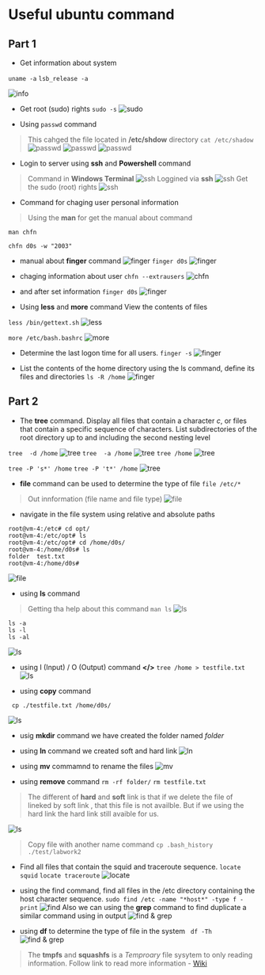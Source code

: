 # Useful ubuntu command
## Part 1
- Get information about system 

`uname -a`
`lsb_release -a`

![info](images/Screenshot_1.png)

- Get root (sudo) rights
`sudo -s`
![sudo](images/Screenshot_2.png)

- Using `passwd` command
> This cahged the file located in **/etc/shdow** directory
`cat /etc/shadow`
![passwd](images/Screenshot_3.png)
![passwd](images/Screenshot_4.jpg)
![passwd](images/Screenshot_5.jpg)

- Login to server using **ssh** and **Powershell** command
> Command in **Windows Terminal** 
![ssh](images/Screenshot_6.png)
Loggined via **ssh**
![ssh](images/Screenshot_7.png)
Get the sudo (root) rights
![ssh](images/Screenshot_8.png)

- Command for chaging user personal information

> Using the **man** for get the manual about command

`man chfn`

`chfn d0s -w "2003"`



- manual about **finger** command
![finger](images/Screenshot_10.png)
`finger d0s`
![finger](images/Screenshot_11.png)

- chaging information about user
`chfn --extrausers`
![chfn ](images/Screenshot_13.png)
- and after set information
`finger d0s`
![finger](images/Screenshot_12.png)


- Using  **less** and **more** command  View the contents of files

`less /bin/gettext.sh`
![less](images/Screenshot_14.png)

`more /etc/bash.bashrc`
![more](images/Screenshot_15.png)


- Determine the last logon time for all users.
`finger -s`
![finger](images/Screenshot_16.png)

- List the contents of the home directory using the ls command, define its files
and directories
`ls -R /home`
![finger](images/Screenshot_17.png)

## Part 2
- The **tree** command. Display all files that contain a character *c*, or files that contain a specific sequence of characters. List subdirectories of the root directory up to and including
the second nesting level

`tree  -d /home`
![tree](images/Screenshot_18.png)
`tree  -a /home`
![tree](images/Screenshot_19.png)
`tree /home`
![tree](images/Screenshot_20.png)

`tree -P 's*' /home`
`tree -P 't*' /home`
![tree](images/Screenshot_21.png)

- **file** command can be used to determine the type of file 
`file /etc/*`
> Out innformation (file name and file type)
![file](images/Screenshot_22.png)

- navigate in the file system using relative and absolute paths

```
root@vm-4:/etc# cd opt/
root@vm-4:/etc/opt# ls
root@vm-4:/etc/opt# cd /home/d0s/
root@vm-4:/home/d0s# ls
folder  test.txt
root@vm-4:/home/d0s#
```
![file](images/Screenshot_23.png)


- using **ls** command 
> Getting tha help about this command
`man ls`
![ls](images/Screenshot_24.png)

```
ls -a
ls -l
ls -al
```
![ls](images/Screenshot_25.png)

- using  I (Input) / O (Output) command **</>**
`tree /home > testfile.txt`
![ls](images/Screenshot_26.png)

- using **copy** command

` cp ./testfile.txt /home/d0s/`

![ls](images/Screenshot_27.png)

- usig **mkdir** command we have created the folder named *folder*
- using **ln** command we created soft and hard link
![ln](images/Screenshot_28.png)

- using **mv** commamnd to rename the files
![mv](images/Screenshot_29.png)

- using **remove** command
`rm -rf folder/`
`rm testfile.txt`

> The different of **hard** and **soft** link is that if we delete the file of lineked by soft link , that this file is not availble. But if we using the hard link the hard link still avaible for us.

![ls](images/Screenshot_30.png)

> Copy file with another name command
`cp .bash_history ./test/labwork2`

 - Find all files that contain the squid and traceroute
sequence.
`locate squid`
`locate traceroute`
![locate](images/Screenshot_31.png)

- using the find command, find all files in the /etc directory containing the host
character sequence.
`sudo find /etc -name "*host*" -type f -print`
![find](images/Screenshot_32.png)
Also we can using the **grep** command to find duplicate a similar command using in output 
![find & grep](images/Screenshot_33.png)
- using **df** to determine the type of file in the system
` df -Th`
![find & grep](images/Screenshot_34.png) 
> The **tmpfs** and **squashfs** is a *Temproary* file sysytem to only  reading information.
> Follow link to read more information  - [Wiki](https://uk.wikipedia.org/wiki/Tmpfs)  